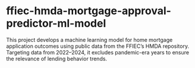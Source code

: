 # ffiec-hmda-mortgage-approval-predictor-ml-model
This project develops a machine learning model for home mortgage application outcomes using public data from the FFIEC’s HMDA repository. Targeting data from 2022–2024, it excludes pandemic-era years to ensure the relevance of lending behavior trends.

